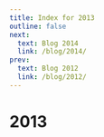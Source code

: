 ```yaml
---
title: Index for 2013
outline: false
next:
  text: Blog 2014
  link: /blog/2014/
prev:
  text: Blog 2012
  link: /blog/2012/
---
```


# 2013

<BlogIndex year=2013 />
